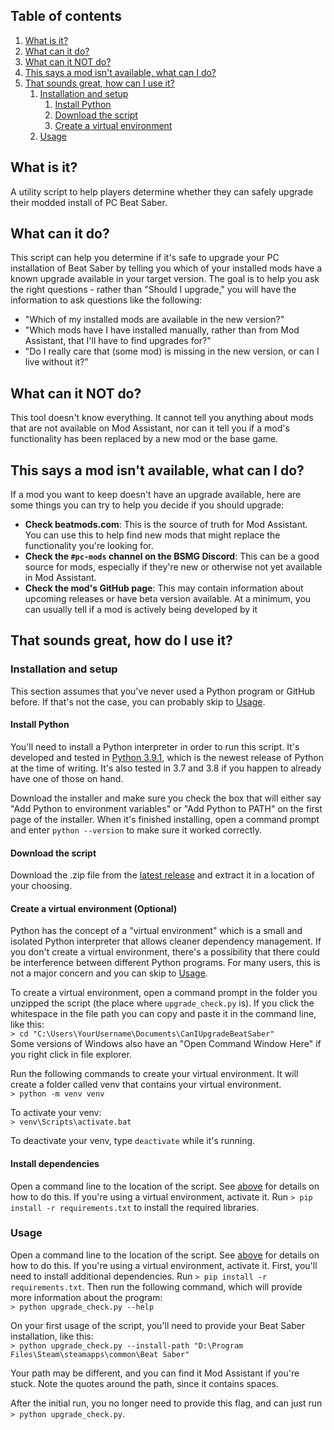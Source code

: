 ## Table of contents
1. [What is it?](#what-is-it)
2. [What can it do?](#what-can-it-do)
3. [What can it NOT do?](#what-can-it-not-do)
4. [This says a mod isn't available, what can I do?](#this-says-a-mod-isnt-available-what-can-i-do)
5. [That sounds great, how can I use it?](#that-sounds-great-how-do-i-use-it)
   1. [Installation and setup](#installation-and-setup)
       1. [Install Python](#install-python)
       2. [Download the script](#download-the-script)
       3. [Create a virtual environment](#create-a-virtual-environment-optional)
   2. [Usage](#usage)

## What is it?

A utility script to help players determine whether they can safely upgrade their modded
install of PC Beat Saber.

## What can it do?

This script can help you determine if it's safe to upgrade your PC installation of Beat
Saber by telling you which of your installed mods have a known upgrade available in your
target version. The goal is to help you ask the right questions - rather than "Should I 
upgrade," you will have the information to ask questions like the following:

* "Which of my installed mods are available in the new version?"
* "Which mods have I have installed manually, rather than from Mod Assistant, that I'll
  have to find upgrades for?"
* "Do I really care that (some mod) is missing in the new version, or can I live without it?"

## What can it NOT do?

This tool doesn't know everything. It cannot tell you anything about mods that are not
available on Mod Assistant, nor can it tell you if a mod's functionality has been replaced
by a new mod or the base game.

## This says a mod isn't available, what can I do?

If a mod you want to keep doesn't have an upgrade available, here are some things you can
try to help you decide if you should upgrade:
* **Check beatmods.com**: This is the source of truth for Mod Assistant. You can use this 
  to help find new mods that might replace the functionality you're looking for.
* **Check the `#pc-mods` channel on the BSMG Discord**: This can be a good source for mods,
  especially if they're new or otherwise not yet available in Mod Assistant.
* **Check the mod's GitHub page**: This may contain information about upcoming releases or
  have beta version available. At a minimum, you can usually tell if a mod is actively
  being developed by it
  
## That sounds great, how do I use it?

### Installation and setup

This section assumes that you've never used a Python program or GitHub before. If that's
not the case, you can probably skip to [Usage](#usage).

#### Install Python

You'll need to install a Python interpreter in order to run this script. It's developed and
tested in [Python 3.9.1](https://www.python.org/downloads/release/python-391/), which is the
newest release of Python at the time of writing. It's also tested in 3.7 and 3.8 if you happen
to already have one of those on hand.

Download the installer and make sure you check the box that will either say "Add Python to
environment variables" or "Add Python to PATH" on the first page of the installer. When it's
finished installing, open a command prompt and enter `python --version` to make sure it
worked correctly.

#### Download the script

Download the .zip file from the [latest release](https://github.com/The-Demp/CanIUpgradeBeatSaber/releases/latest)
and extract it in a location of your choosing.

#### Create a virtual environment (Optional)

Python has the concept of a "virtual environment" which is a small and isolated Python
interpreter that allows cleaner dependency management. If you don't create a virtual
environment, there's a possibility that there could be interference between different
Python programs. For many users, this is not a major concern and you can skip to
[Usage](#usage).

<a name="commandLine"></a>
To create a virtual environment, open a command prompt in the folder you unzipped the script
(the place where `upgrade_check.py` is). If you click the whitespace in the file path you
can copy and paste it in the command line, like this:  
`> cd "C:\Users\YourUsername\Documents\CanIUpgradeBeatSaber"`  
Some versions of Windows also have an "Open Command Window Here" if you right click in file
explorer.

Run the following commands to create your virtual environment. It will create a folder called
venv that contains your virtual environment.  
`> python -m venv venv`

To activate your venv:  
`> venv\Scripts\activate.bat`

To deactivate your venv, type `deactivate` while it's running.

#### Install dependencies

Open a command line to the location of the script. See [above](#commandLine) for details
on how to do this. If you're using a virtual environment, activate it.
Run `> pip install -r requirements.txt` to install the required libraries.

### Usage

Open a command line to the location of the script. See [above](#commandLine) for details
on how to do this. If you're using a virtual environment, activate it. First, you'll need
to install additional dependencies. Run `> pip install -r requirements.txt`. Then run the
following command, which will provide more information about the program:  
`> python upgrade_check.py --help`

On your first usage of the script, you'll need to provide your Beat Saber installation, like
this:  
`> python upgrade_check.py --install-path "D:\Program Files\Steam\steamapps\common\Beat Saber"`

Your path may be different, and you can find it Mod Assistant if you're stuck. Note the
quotes around the path, since it contains spaces.

After the initial run, you no longer need to provide this flag, and can just run  
`> python upgrade_check.py`.